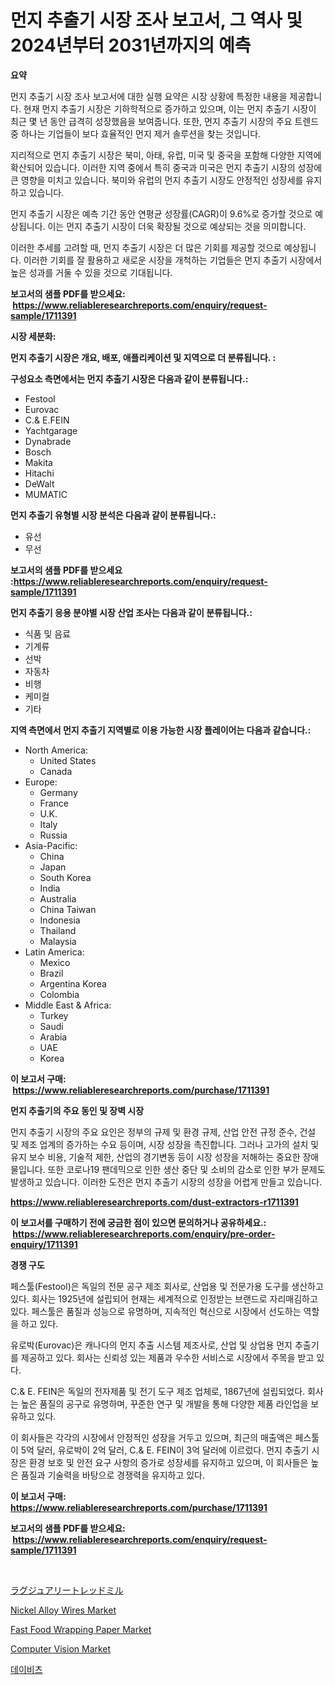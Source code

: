 <p><h1>먼지 추출기 시장 조사 보고서, 그 역사 및 2024년부터 2031년까지의 예측</h1></p><p><strong>요약</strong></p>
<p><p>먼지 추출기 시장 조사 보고서에 대한 실행 요약은 시장 상황에 특정한 내용을 제공합니다. 현재 먼지 추출기 시장은 기하학적으로 증가하고 있으며, 이는 먼지 추출기 시장이 최근 몇 년 동안 급격히 성장했음을 보여줍니다. 또한, 먼지 추출기 시장의 주요 트렌드 중 하나는 기업들이 보다 효율적인 먼지 제거 솔루션을 찾는 것입니다.</p><p>지리적으로 먼지 추출기 시장은 북미, 아태, 유럽, 미국 및 중국을 포함해 다양한 지역에 확산되어 있습니다. 이러한 지역 중에서 특히 중국과 미국은 먼지 추출기 시장의 성장에 큰 영향을 미치고 있습니다. 북미와 유럽의 먼지 추출기 시장도 안정적인 성장세를 유지하고 있습니다.</p><p>먼지 추출기 시장은 예측 기간 동안 연평균 성장률(CAGR)이 9.6%로 증가할 것으로 예상됩니다. 이는 먼지 추출기 시장이 더욱 확장될 것으로 예상되는 것을 의미합니다.</p><p>이러한 추세를 고려할 때, 먼지 추출기 시장은 더 많은 기회를 제공할 것으로 예상됩니다. 이러한 기회를 잘 활용하고 새로운 시장을 개척하는 기업들은 먼지 추출기 시장에서 높은 성과를 거둘 수 있을 것으로 기대됩니다.</p></p>
<p><strong>보고서의 샘플 PDF를 받으세요: &nbsp;<a href="https://www.reliableresearchreports.com/enquiry/request-sample/1711391">https://www.reliableresearchreports.com/enquiry/request-sample/1711391</a></strong></p>
<p><strong>시장 세분화:</strong></p>
<p><strong> 먼지 추출기 시장은 개요, 배포, 애플리케이션 및 지역으로 더 분류됩니다. :</strong></p>
<p><strong>구성요소 측면에서는 먼지 추출기 시장은 다음과 같이 분류됩니다.:</strong></p>
<p><ul><li>Festool</li><li>Eurovac</li><li>C.& E.FEIN</li><li>Yachtgarage</li><li>Dynabrade</li><li>Bosch</li><li>Makita</li><li>Hitachi</li><li>DeWalt</li><li>MUMATIC</li></ul></p>
<p><strong> 먼지 추출기 유형별 시장 분석은 다음과 같이 분류됩니다.:</strong></p>
<p><ul><li>유선</li><li>무선</li></ul></p>
<p><strong>보고서의 샘플 PDF를 받으세요 :<a href="https://www.reliableresearchreports.com/enquiry/request-sample/1711391">https://www.reliableresearchreports.com/enquiry/request-sample/1711391</a></strong></p>
<p><strong> 먼지 추출기 응용 분야별 시장 산업 조사는 다음과 같이 분류됩니다.:</strong></p>
<p><ul><li>식품 및 음료</li><li>기계류</li><li>선박</li><li>자동차</li><li>비행</li><li>케미컬</li><li>기타</li></ul></p>
<p><strong>지역 측면에서 먼지 추출기 지역별로 이용 가능한 시장 플레이어는 다음과 같습니다.:</strong></p>
<p><ul>
    <li>
        North America:
        <ul>
            <li>United States</li>
            <li>Canada</li>
        </ul>
    </li>
    <li>
        Europe:
        <ul>
            <li>Germany</li>
            <li>France</li>
            <li>U.K.</li>
            <li>Italy</li>
            <li>Russia</li>
        </ul>
    </li>
    <li>
        Asia-Pacific:
        <ul>
            <li>China</li>
            <li>Japan</li>
            <li>South Korea</li>
            <li>India</li>
            <li>Australia</li>
            <li>China Taiwan</li>
            <li>Indonesia</li>
            <li>Thailand</li>
            <li>Malaysia</li>
        </ul>
    </li>
    <li>
        Latin America:
        <ul>
            <li>Mexico</li>
            <li>Brazil</li>
            <li>Argentina Korea</li>
            <li>Colombia</li>
        </ul>
    </li>
    <li>
        Middle East & Africa:
        <ul>
            <li>Turkey</li>
            <li>Saudi</li>
            <li>Arabia</li>
            <li>UAE</li>
            <li>Korea</li>
        </ul>
    </li>
    </ul></p>
<p><strong>이 보고서 구매: &nbsp;<a href="https://www.reliableresearchreports.com/purchase/1711391">https://www.reliableresearchreports.com/purchase/1711391</a></strong></p>
<p><strong>먼지 추출기의 주요 동인 및 장벽 시장</strong></p>
<p><p>먼지 추출기 시장의 주요 요인은 정부의 규제 및 환경 규제, 산업 안전 규정 준수, 건설 및 제조 업계의 증가하는 수요 등이며, 시장 성장을 촉진합니다. 그러나 고가의 설치 및 유지 보수 비용, 기술적 제한, 산업의 경기변동 등이 시장 성장을 저해하는 중요한 장애물입니다. 또한 코로나19 팬데믹으로 인한 생산 중단 및 소비의 감소로 인한 부가 문제도 발생하고 있습니다. 이러한 도전은 먼지 추출기 시장의 성장을 어렵게 만들고 있습니다.</p></p>
<p><strong><a href="https://www.reliableresearchreports.com/dust-extractors-r1711391">https://www.reliableresearchreports.com/dust-extractors-r1711391</a></strong></p>
<p><strong>이 보고서를 구매하기 전에 궁금한 점이 있으면 문의하거나 공유하세요.: &nbsp;<a href="https://www.reliableresearchreports.com/enquiry/pre-order-enquiry/1711391">https://www.reliableresearchreports.com/enquiry/pre-order-enquiry/1711391</a></strong></p>
<p><strong>경쟁 구도</strong></p>
<p><p>페스툴(Festool)은 독일의 전문 공구 제조 회사로, 산업용 및 전문가용 도구를 생산하고 있다. 회사는 1925년에 설립되어 현재는 세계적으로 인정받는 브랜드로 자리매김하고 있다. 페스툴은 품질과 성능으로 유명하며, 지속적인 혁신으로 시장에서 선도하는 역할을 하고 있다. </p><p>유로박(Eurovac)은 캐나다의 먼지 추출 시스템 제조사로, 산업 및 상업용 먼지 추출기를 제공하고 있다. 회사는 신뢰성 있는 제품과 우수한 서비스로 시장에서 주목을 받고 있다. </p><p>C.& E. FEIN은 독일의 전자제품 및 전기 도구 제조 업체로, 1867년에 설립되었다. 회사는 높은 품질의 공구로 유명하며, 꾸준한 연구 및 개발을 통해 다양한 제품 라인업을 보유하고 있다. </p><p>이 회사들은 각각의 시장에서 안정적인 성장을 거두고 있으며, 최근의 매출액은 페스툴이 5억 달러, 유로박이 2억 달러, C.& E. FEIN이 3억 달러에 이르렀다. 먼지 추출기 시장은 환경 보호 및 안전 요구 사항의 증가로 성장세를 유지하고 있으며, 이 회사들은 높은 품질과 기술력을 바탕으로 경쟁력을 유지하고 있다.</p></p>
<p><strong>이 보고서 구매: &nbsp; <a href="https://www.reliableresearchreports.com/purchase/1711391">https://www.reliableresearchreports.com/purchase/1711391</a></strong></p>
<p><strong>보고서의 샘플 PDF를 받으세요: &nbsp;<a href="https://www.reliableresearchreports.com/enquiry/request-sample/1711391">https://www.reliableresearchreports.com/enquiry/request-sample/1711391</a></strong><strong></strong></p>
<p>&nbsp;</p>
<p><p><a href="https://github.com/pepo3k/Market-Research-Report-List-1/blob/main/961712025822.md">ラグジュアリートレッドミル</a></p><p><a href="https://issuu.com/reportprime-2/docs/nickel-alloy-wires-market-size-2030.pptx">Nickel Alloy Wires Market</a></p><p><a href="https://github.com/angelajermaine/Market-Research-Report-List-2/blob/main/fast-food-wrapping-paper-market.md">Fast Food Wrapping Paper Market</a></p><p><a href="https://www.linkedin.com/pulse/computer-vision-market-size-trends-complete-industry-opyye?trackingId=L2XvCv%2BErhA%2FVdT0ny%2FVRg%3D%3D">Computer Vision Market</a></p><p><a href="https://github.com/vsr06p4p49/Market-Research-Report-List-1/blob/main/258499124113.md">데이비츠</a></p></p>